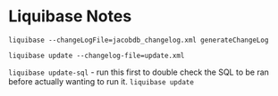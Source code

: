 # Liquibase Notes

`liquibase --changeLogFile=jacobdb_changelog.xml generateChangeLog`

`liquibase update --changelog-file=update.xml`

`liquibase update-sql` - run this first to double check the SQL to be ran before actually wanting to run it.
`liquibase update`